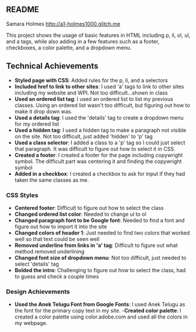 README
---

Samara Holmes
http://a1-holmes1000.glitch.me

This project shows the usage of basic features in HTML including p, li, ol, ul, and a tags, while also adding in a few features such as a footer, checkboxes, a color palette, and a dropdown menu.

## Technical Achievements
- **Styled page with CSS**: Added rules for the p, li, and a selectors
- **Included href to link to other sites**: I used 'a' tags to link to other sites including my website and WPI. Not too difficult...shown in class
- **Used an ordered list tag**: I used an ordered list to list my previous classes. Using an ordered list wasn't too difficult, but figuring out how to make it drop down was.
- **Used a details tag**: I used the 'details' tag to create a dropdown menu for my ordered list
- **Used a hidden tag**: I used a hidden tag to make a paragraph not visible on the site. Not too difficult, just added 'hidden' to 'p' tag
- **Used a class selector**: I added a class to a 'p' tag so I could just select that paragraph. It was difficult to figure out how to select it in CSS.
- **Created a footer**: I created a footer for the page including copywright symbol. The difficult part was centering it and finding the copywright symbol
- **Added in a checkbox**: I created a checkbox to ask for input if they had taken the same classes as me.

### CSS Styles
- **Centered footer**: Difficult to figure out how to select the class
- **Changed ordered list color**: Needed to change ul to ol
- **Changed paragraph font to be Google font**: Needed to find a font and figure out how to import it into the site
- **Changed colors of header 1**: Just needed to find two colors that worked well so that text could be seen well
- **Removed underline from links in 'a' tag**: Difficult to figure out what method removed underlining
- **Changed font size of dropdown menu**: Not too difficult, just needed to select 'details' tag
- **Bolded the intro**: Challenging to figure out how to select the class, had to guess and check a couple times

### Design Achievements
- **Used the Anek Telugu Font from Google Fonts**: I used Anek Telugu as the font for the primary copy text in my site. 
-**Created color palette**: I created a color palette using color.adobe.com and used all the colors in my webpage.
